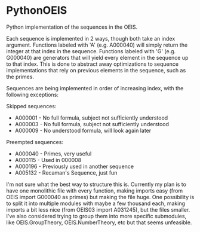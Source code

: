 # PythonOEIS
Python implementation of the sequences in the OEIS.

Each sequence is implemented in 2 ways, though both take an index argument. Functions labeled with 'A' (e.g. A000040) will simply return the integer at that index in the sequence. Functions labeled with 'G' (e.g. G000040) are generators that will yield every element in the sequence up to that index. This is done to abstract away optimizations to sequence implementations that rely on previous elements in the sequence, such as the primes.

Sequences are being implemented in order of increasing index, with the following exceptions:

Skipped sequences:
 * A000001 - No full formula, subject not sufficiently understood
 * A000003 - No full formula, subject not sufficiently understood
 * A000009 - No understood formula, will look again later
 
Preempted sequences: 
 * A000040 - Primes, very useful
 * A000115 - Used in 000008
 * A000196 - Previously used in another sequence
 * A005132 - Recaman's Sequence, just fun

I'm not sure what the best way to structure this is. Currently my plan is to have one monolithic file with every function, making imports easy (from OEIS import G000040 as primes) but making the file huge. One possibility is to split it into multiple modules with maybe a few thousand each, making imports a bit less nice (from OEIS03 import A031245), but the files smaller. I've also considered trying to group them into more specific submodules, like OEIS.GroupTheory, OEIS.NumberTheory, etc but that seems unfeasible. 

